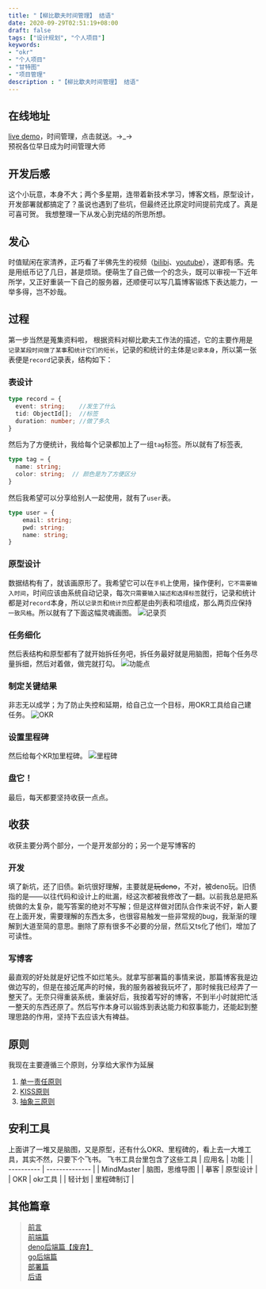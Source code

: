 ```yaml
---
title: "【柳比歇夫时间管理】 结语"
date: 2020-09-29T02:51:19+08:00
draft: false
tags: ["设计规划", "个人项目"]
keywords:
- "okr"
- "个人项目"
- "甘特图"
- "项目管理"
description : "【柳比歇夫时间管理】 结语"
---
```


## 在线地址  
[live demo](https://furan.xyz/time-mgt/)，时间管理，点击就送。→_→  
预祝各位早日成为时间管理大师

## 开发后感
这个小玩意，本身不大；两个多星期，连带着新技术学习，博客文档，原型设计，开发部署就都搞定了？虽说也遇到了些坑，但最终还比原定时间提前完成了。真是可喜可贺。
我想整理一下从发心到完结的所思所想。
<!--more-->

## 发心
时值赋闲在家清养，正巧看了半佛先生的视频（[bilibi](https://www.bilibili.com/video/BV1r54y127Tc?from=search&seid=1143954376933093148)、[youtube](https://www.youtube.com/watch?v=aBzklUxk0iA&t=627s)），遂即有感。先是用纸币记了几日，甚是烦琐。便萌生了自己做一个的念头，既可以审视一下近年所学，又正好重装一下自己的服务器，还顺便可以写几篇博客锻炼下表达能力，一举多得，岂不妙哉。

## 过程
第一步当然是蒐集资料啦， 根据资料对柳比歇夫工作法的描述，它的主要作用是`记录某段时间做了某事`和`统计它们的短长`，记录的和统计的主体是`记录本身`，所以第一张表便是`record`记录表，结构如下：
### 表设计
```ts
type record = {
  event: string;    //发生了什么
  tid: ObjectId[];  //标签
  duration: number; //做了多久
}
```
然后为了方便统计，我给每个记录都加上了一组`tag`标签。所以就有了标签表,
```ts
type tag = {
  name: string;
  color: string;  // 颜色是为了方便区分
}
```
然后我希望可以分享给别人一起使用，就有了`user`表。
```ts
type user = {
    email: string;
    pwd: string;
    name: string;
}
```

### 原型设计
数据结构有了，就该画原形了。我希望它可以在`手机`上使用，操作便利，`它不需要输入时间`，时间应该由系统自动记录，每次`只需要输入描述和选择标签`就行，记录和统计都是对`record`本身，所以`记录页`和`统计页`应都是由列表和项组成，那么两页应保持`一致风格`。所以就有了下面这幅灵魂画图。
![记录页](/post/time-mgt/outline/record-page.png)

### 任务细化
然后表结构和原型都有了就开始拆任务吧，拆任务最好就是用脑图，把每个任务尽量拆细，然后对着做，做完就打勾。
![功能点](/post/time-mgt/outline/key-point.png)

### 制定关键结果
非志无以成学；为了防止失控和延期，给自己立一个目标，用OKR工具给自己建任务。
![OKR](/post/time-mgt/conclusion/okr.png)

### 设置里程碑
然后给每个KR加里程碑。
![里程碑](/post/time-mgt/conclusion/milestone.png)

### 盘它！
最后，每天都要坚持收获一点点。

## 收获
收获主要分两个部分，一个是开发部分的；另一个是写博客的
### 开发
填了新坑，还了旧债。新坑很好理解，主要就是~~玩deno~~，不对，被deno玩。旧债指的是——以往代码和设计上的纰漏，经这次都被我修改了一翻。以前我总是把系统做的太复杂，能写答案的绝对不写解；但是这样做对团队合作来说不好，新人要在上面开发，需要理解的东西太多，也很容易触发一些非常规的bug，我渐渐的理解到大道至简的意思。删除了原有很多不必要的分层，然后又ts化了他们，增加了可读性。
### 写博客
最直观的好处就是好记性不如烂笔头。就拿写部署篇的事情来说，那篇博客我是边做边写的，但是在接近尾声的时候，我的服务器被我玩坏了，那时候我已经弄了一整天了。无奈只得重装系统，重装好后，我按着写好的博客，不到半小时就把忙活一整天的东西还原了。然后写作本身可以锻炼到表达能力和叙事能力，还能起到整理思路的作用，坚持下去应该大有裨益。

## 原则
我现在主要遵循三个原则，分享给大家作为延展
1. [单一责任原则](https://zhuanlan.zhihu.com/p/24198903)
2. [KISS原则](https://zh.wikipedia.org/wiki/KISS%E5%8E%9F%E5%88%99)
3. [抽象三原则](http://www.ruanyifeng.com/blog/2013/01/abstraction_principles.html)


## 安利工具
上面讲了一堆又是脑图，又是原型，还有什么OKR、里程碑的，看上去一大堆工具，其实不然，只要下个飞书。
飞书工具台里包含了这些工具
| 应用名     | 功能           |
| ---------- | -------------- |
| MindMaster | 脑图，思维导图 |
| 摹客       | 原型设计       |
| OKR        | okr工具        |
| 轻计划     | 里程碑制订     |


## 其他篇章
> [前言](/post/time-mgt/outline/)  
> [前端篇](/post/time-mgt/front-end/)  
> [deno后端篇【废弃】](/post/time-mgt/back-end/)    
> [go后端篇](/post/time-mgt/back-end-go/)  
> [部署篇](/post/time-mgt/ops/)  
> [后语](/post/time-mgt/conclusion/)  

